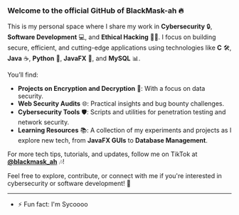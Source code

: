 

### Welcome to the official GitHub of **BlackMask-ah** 🔥

This is my personal space where I share my work in **Cybersecurity** 🔒, **Software Development** 💻, and **Ethical Hacking** 🕵️‍♂️. I focus on building secure, efficient, and cutting-edge applications using technologies like **C** 🛠, **Java** ☕, **Python** 🐍, **JavaFX** 🎨, and **MySQL** 📊.

You’ll find:
- **Projects on Encryption and Decryption** 🔐: With a focus on data security.
- **Web Security Audits** 🌐: Practical insights and bug bounty challenges.
- **Cybersecurity Tools** 🛡: Scripts and utilities for penetration testing and network security.
- **Learning Resources** 📚: A collection of my experiments and projects as I explore new tech, from **JavaFX GUIs** to **Database Management**.

For more tech tips, tutorials, and updates, follow me on TikTok at **[@blackmask_ah](https://www.tiktok.com/@blackmask_ah)** 🎶!

Feel free to explore, contribute, or connect with me if you're interested in cybersecurity or software development! 🚀


---
- ⚡ Fun fact: I'm Sycoooo
  

<!---
blackmask-ah/blackmask-ah is a ✨ special ✨ repository because its `README.md` (this file) appears on your GitHub profile.
You can click the Preview link to take a look at your changes.
--->
